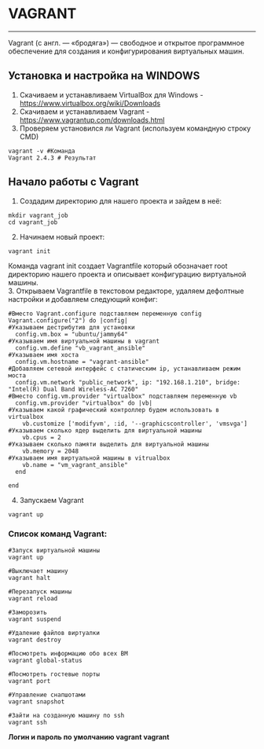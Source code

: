 # VAGRANT
_ _ _
Vagrant (с англ. — «бродяга») — свободное и открытое программное обеспечение для создания и конфигурирования виртуальных машин.
## Установка и настройка на WINDOWS
1. Скачиваем и устанавливаем VirtualBox для Windows - https://www.virtualbox.org/wiki/Downloads
2. Скачиваем и устанавливаем Vagrant - https://www.vagrantup.com/downloads.html
3. Проверяем установился ли Vagrant (используем командную строку CMD)
```
vagrant -v #Команда
Vagrant 2.4.3 # Результат
```

## Начало работы с Vagrant
1. Создадим директорию для нашего  проекта и зайдем в неё:
```
mkdir vagrant_job
cd vagrant_job
```
2. Начинаем новый проект:
```
vagrant init
```
Команда vagrant init создает Vagrantfile который обозначает root директорию нашего проекта и описывает конфигурацию виртуальной машины.    
3. Открываем Vagrantfile в текстовом редакторе, удаляем дефолтные настройки и добавляем следующий конфиг:
```
#Вместо Vagrant.configure подставляем переменную config
Vagrant.configure("2") do |config|
#Указываем дестрибутив для установки
  config.vm.box = "ubuntu/jammy64"
#Указываем имя виртуальной машины в vagrant
  config.vm.define "vb_vagrant_ansible"
#Указываем имя хоста
  config.vm.hostname = "vagrant-ansible"
#Добавляем сетевой интерфейс с статическим ip, устанавливаем режим моста
  config.vm.network "public_network", ip: "192.168.1.210", bridge: "Intel(R) Dual Band Wireless-AC 7260"
#Вместо config.vm.provider "virtualbox" подставляем переменную vb
  config.vm.provider "virtualbox" do |vb|
#Указываем какой графический контроллер будем использовать в virtualbox
    vb.customize ['modifyvm', :id, '--graphicscontroller', 'vmsvga']
#Указываем сколько ядер выделить для виртуальной машины
    vb.cpus = 2
#Указываем сколько памяти выделить для виртуальной машины	
    vb.memory = 2048
#Указываем имя виртуальной машины в vitrualbox
    vb.name = "vm_vagrant_ansible"
  end
  
end
```
4. Запускаем Vagrant
```
vagrant up
```
### Список команд Vagrant:
```
#Запуск виртуальной машины
vagrant up

#Выключает машину
vagrant halt

#Перезапуск машины
vagrant reload

#Заморозить
vagrant suspend

#Удаление файлов виртуалки
vagrant destroy

#Посмотреть информацию обо всех ВМ
vagrant global-status

#Посмотреть гостевые порты
vagrant port

#Управление снапшотами
vagrant snapshot

#Зайти на созданную машину по ssh
vagrant ssh
```
__Логин и пароль по умолчанию vagrant vagrant__
